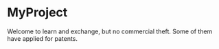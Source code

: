 # MyProject
 Welcome to learn and exchange, but no commercial theft. Some of them have applied for patents.
